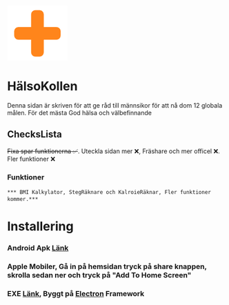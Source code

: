 ![alt text](https://raw.githubusercontent.com/ttvhipo/HalsoKollen/refs/heads/main/bilder/logan.png)
# HälsoKollen
Denna sidan är skriven för att ge råd till männsikor för att nå dom 12 globala målen. För det mästa God hälsa och välbefinnande
## ChecksLista
~~Fixa spar funktionerna ✅~~. Uteckla sidan mer ❌, Fräshare och mer officel ❌. Fler funktioner ❌
### Funktioner
	*** BMI Kalkylator, StegRäknare och KalroieRäknar, Fler funktioner kommer.***
 # Installering
 ### Android Apk [Länk](https://gofile.io/d/iwRi5M)
 ### Apple Mobiler, Gå in på hemsidan tryck på share knappen, skrolla sedan ner och tryck på "Add To Home Screen"
 ### EXE [Länk](https://gofile.io/d/gyqHQ0), Byggt på [Electron](https://www.electronjs.org/) Framework
